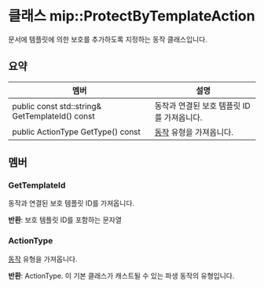# <a name="class-mipprotectbytemplateaction"></a>클래스 mip::ProtectByTemplateAction 
문서에 템플릿에 의한 보호를 추가하도록 지정하는 동작 클래스입니다.
  
## <a name="summary"></a>요약
 멤버                        | 설명                                
--------------------------------|---------------------------------------------
 public const std::string& GetTemplateId() const  |  동작과 연결된 보호 템플릿 ID를 가져옵니다.
 public ActionType GetType() const  |  [동작](class_mip_action.md) 유형을 가져옵니다.
  
## <a name="members"></a>멤버
  
### <a name="gettemplateid"></a>GetTemplateId
동작과 연결된 보호 템플릿 ID를 가져옵니다.

  
**반환**: 보호 템플릿 ID를 포함하는 문자열
  
### <a name="actiontype"></a>ActionType
[동작](class_mip_action.md) 유형을 가져옵니다.

  
**반환**: ActionType. 이 기본 클래스가 캐스트될 수 있는 파생 동작의 유형입니다.